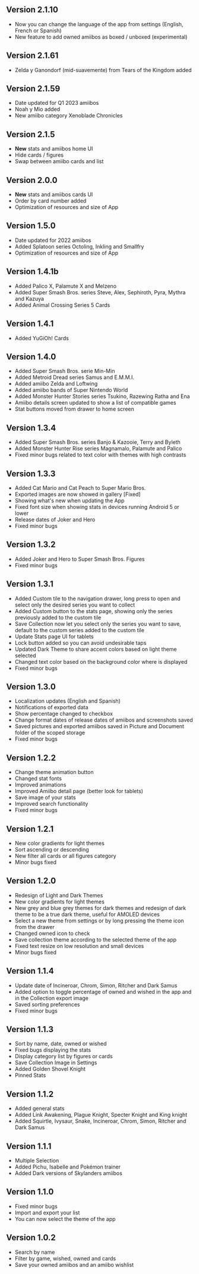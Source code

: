 ## Version 2.1.10
- Now you can change the language of the app from settings (English, French or Spanish)
- New feature to add owned amiibos as boxed / unboxed (experimental)

## Version 2.1.61
- Zelda y Ganondorf (mid-suavemente) from Tears of the Kingdom added

## Version 2.1.59
- Date updated for Q1 2023 amiibos
- Noah y Mio added
- New amiibo category Xenoblade Chronicles

## Version 2.1.5
- **New** stats and amiibos home UI
- Hide cards / figures
- Swap between amiibo cards and list

## Version 2.0.0
- **New** stats and amiibos cards UI
- Order by card number added
- Optimization of resources and size of App

## Version 1.5.0
- Date updated for 2022 amiibos
- Added Splatoon series Octoling, Inkling and Smallfry
- Optimization of resources and size of App

## Version 1.4.1b
- Added Palico X, Palamute X and Melzeno
- Added Super Smash Bros. series Steve, Alex, Sephiroth, Pyra, Mythra and Kazuya
- Added Animal Crossing Series 5 Cards

## Version 1.4.1
- Added YuGiOh! Cards

## Version 1.4.0
- Added Super Smash Bros. serie Min-Min
- Added Metroid Dread series Samus and E.M.M.I.
- Added amiibo Zelda and Loftwing
- Added amiibo bands of Super Nintendo World
- Added Monster Hunter Stories series Tsukino, Razewing Ratha and Ena
- Amiibo details screen updated to show a list of compatible games
- Stat buttons moved from drawer to home screen

## Version 1.3.4
- Added Super Smash Bros. series Banjo & Kazooie, Terry and Byleth
- Added Monster Hunter Rise series Magnamalo, Palamute and Palico
- Fixed minor bugs related to text color with themes with high contrasts

## Version 1.3.3
- Added Cat Mario and Cat Peach to Super Mario Bros.
- Exported images are now showed in gallery [Fixed]
- Showing what's new when updating the App
- Fixed font size when showing stats in devices running Android 5 or lower
- Release dates of Joker and Hero
- Fixed minor bugs

## Version 1.3.2
- Added Joker and Hero to Super Smash Bros. Figures
- Fixed minor bugs

## Version 1.3.1
- Added Custom tile to the navigation drawer, long press to open and select only the desired series you want to collect
- Added Custom button to the stats page, showing only the series previously added to the custom tile
- Save Collection now let you select only the series you want to save, default to the custom series added to the custom tile
- Update Stats page UI for tablets
- Lock button added so you can avoid undesirable taps
- Updated Dark Theme to share accent colors based on light theme selected
- Changed text color based on the background color where is displayed
- Fixed minor bugs

## Version 1.3.0
- Localization updates (English and Spanish)
- Notifications of exported data
- Show percentage changed to checkbox
- Change format dates of release dates of amiibos and screenshots saved
- Saved pictures and exported amiibos saved in Picture and Document folder of the scoped storage
- Fixed minor bugs

## Version 1.2.2
- Change theme animation button
- Changed stat fonts
- Improved animations
- Improved Amiibo detail page (better look for tablets)
- Save image of your stats
- Improved search functionality
- Fixed minor bugs

## Version 1.2.1
- New color gradients for light themes
- Sort ascending or descending
- New filter all cards or all figures category
- Minor bugs fixed

## Version 1.2.0
- Redesign of Light and Dark Themes
- New color gradients for light themes
- New grey and blue grey themes for dark themes and redesign of dark theme to be a true dark theme, useful for AMOLED devices
- Select a new theme from settings or by long pressing the theme icon from the drawer
- Changed owned icon to check
- Save collection theme according to the selected theme of the app
- Fixed text resize on low resolution and small devices
- Minor bugs fixed  

## Version 1.1.4
- Update date of Incineroar, Chrom, Simon, Ritcher and Dark Samus
- Added option to toggle percentage of owned and wished in the app and in the Collection export image
- Saved sorting preferences
- Fixed minor bugs  

## Version 1.1.3
- Sort by name, date, owned or wished
- Fixed bugs displaying the stats
- Display category list by figures or cards
- Save Collection Image in Settings
- Added Golden Shovel Knight
- Pinned Stats  

## Version 1.1.2
- Added general stats
- Added Link Awakening, Plague Knight, Specter Knight and King knight
- Added Squirtle, Ivysaur, Snake, Incineroar, Chrom, Simon, Ritcher and Dark Samus  

## Version 1.1.1
- Multiple Selection
- Added Pichu, Isabelle and Pokémon trainer
- Added Dark versions of Skylanders amiibos  

## Version 1.1.0
- Fixed minor bugs
- Import and export your list
- You can now select the theme of the app

## Version 1.0.2
- Search by name
- Filter by game, wished, owned and cards
- Save your owned amiibos and an amiibo wishlist